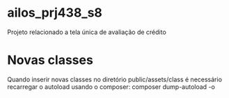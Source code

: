 # ailos_prj438_s8
Projeto relacionado a tela única de avaliação de crédito



# Novas classes
Quando inserir novas classes no diretório public/assets/class é necessário recarregar o autoload usando o composer:
composer dump-autoload -o
